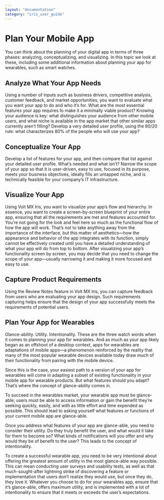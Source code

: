```yaml
---
layout: "documentation"
category: "iris_user_guide"
---
```

                          


Plan Your Mobile App
====================

You can think about the planning of your digital app in terms of three phases: analyzing, conceptualizing, and visualizing. In this topic we look at these, including some additional information about planning your app for wearables, such as smart watches.

Analyze What Your App Needs
---------------------------

Using a number of inputs such as business drivers, competitive analysis, customer feedback, and market opportunities, you want to evaluate what you want your app to do and who it’s for. What are the most essential features your app requires to make it a minimally viable product? Knowing your audience is key: what distinguishes your audience from other mobile users, and what niche is available in the app market that other similar apps currently aren’t filling? Develop a very detailed user profile, using the 80/20 rule: what characterizes 80% of the people who will use your app?

Conceptualize Your App
----------------------

Develop a list of features for your app, and then compare that list against your detailed user profile. What’s needed and what isn’t? Narrow the scope of your app so that it is user-driven, easy to use, focused in its purpose, meets your business objectives, ideally fills an untapped niche, and is technically feasible for your company’s IT infrastructure.

Visualize Your App
------------------

Using Volt MX Iris, you want to visualize your app’s flow and hierarchy. In essence, you want to create a screen-by-screen blueprint of your entire app, ensuring that all the requirements are met and features accounted for. You’re not going for the look and feel here so much as the functional flow of how the app will work. That’s not to take anything away from the importance of the interface, but this matter of aesthetics—how the appearance and behavior of the app integrates with its function, simply cannot be effectively created until you have a detailed understanding of what your app will do from top to bottom. After visualizing your app’s functionality screen by screen, you may decide that you need to change the scope of your app—usually narrowing it and making it more focused and easy to use.

Capture Product Requirements
----------------------------

Using the Review Notes feature in Volt MX Iris, you can capture feedback from users who are evaluating your app design. Such requirements capturing helps ensure that the design of your app successfully meets the requirements of potential users.

Plan Your App for Wearables
---------------------------

Glance-ability. Utility. Intentionality. These are the three watch words when it comes to planning your app for wearables. And as much as your app likely began as an offshoot of a desktop context, apps for wearables are adaptations of mobile apps—a phenomenon reinforced by the reality that many of the most popular wearable devices available today draw much of their functionality from pairing with the mobile device.

Since this is the case, your easiest path to a version of your app for wearables will come in adapting a subset of existing functionality in your mobile app for wearable products. But what features should you adapt? That’s where the concept of glance-ability comes in.

To succeed in the wearables market, your wearable app must be glance-able; users must be able to access information or gain the benefit they’re seeking quickly, easily, and with as little effort and time expended as possible. This should lead to asking yourself what features or functions of your current mobile app are glance-able.

Once you address what features of your app are glance-able, you need to consider their utility. Do they truly benefit the user, and what would it take for them to become so? What kinds of notifications will you offer and why would they be of benefit to the user? This leads to the concept of intentionality.

To create a successful wearable app, you need to be very intentional about offering the greatest amount of utility in the most glance-able way possible. This can mean conducting user surveys and usability tests, as well as that much-sought-after lightning strike of discovering a feature or implementation that users don’t realize they would use, but once they do, they love it. Whatever you choose to do for your wearables app, ensure that it’s glance-able, offers maximum utility, and is implemented with a lot of intentionality to ensure that it meets or exceeds the user’s expectations.
